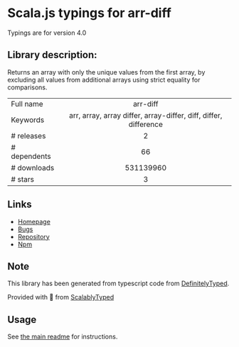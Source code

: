 
# Scala.js typings for arr-diff

Typings are for version 4.0

## Library description:
Returns an array with only the unique values from the first array, by excluding all values from additional arrays using strict equality for comparisons.

|                    |                 |
| ------------------ | :-------------: |
| Full name          | arr-diff |
| Keywords           | arr, array, array differ, array-differ, diff, differ, difference |
| # releases         | 2 |
| # dependents       | 66 |
| # downloads        | 531139960 |
| # stars            | 3 |

## Links
- [Homepage](https://github.com/jonschlinkert/arr-diff)
- [Bugs](https://github.com/jonschlinkert/arr-diff/issues)
- [Repository](https://github.com/jonschlinkert/arr-diff)
- [Npm](https://www.npmjs.com/package/arr-diff)
    


## Note
This library has been generated from typescript code from [DefinitelyTyped](https://definitelytyped.org).

Provided with :purple_heart: from [ScalablyTyped](https://github.com/oyvindberg/ScalablyTyped)

## Usage
See [the main readme](../../readme.md) for instructions.



